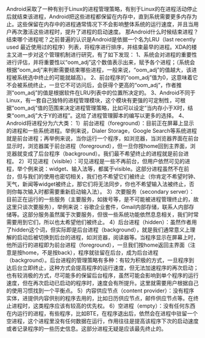 Android采取了一种有别于Linux的进程管理策略，有别于Linux的在进程活动停止后就结束该进程，Android把这些进程都保留在内存中，直到系统需要更多内存为止。这些保留在内存中的进程通常情况下不会影响整体系统的运行速度，并且当用户再次激活这些进程时，提升了进程的启动速度。
那Android什么时候结束进程？结束哪个进程呢？之前普遍的认识是Android是依据一个名为LRU（last recently used 最近使用过的程序）列表，将程序进行排序，并结束最早的进程。XDA的楼主又进一步对这个管理机制进行研究，有了如下发现：
1、系统会对进程的重要性进行评估，并将重要性以“oom_adj”这个数值表示出来，赋予各个进程；（系统会根据“oom_adj”来判断需要结束哪些进程，一般来说，“oom_adj”的值越大，该进程被系统选中终止的可能就越高）。
2、前台程序的“oom_adj”值为0，这意味着它不会被系统终止，一旦它不可访问后，会获得个更高的“oom_adj”，作者推测“oom_adj”的值是根据软件在LRU列表中的位置所决定的。
3、Android不同于Linux，有一套自己独特的进程管理模块，这个模块有更强的可定制性，可根据“oom_adj”值的范围来决定进程管理策略，比如可以设定“当内存小于X时，结束“oom_adj”大于Y的进程”。这给了进程管理脚本的编写以更多的选择。
4、Android将进程分为六大类：
1）前台进程（foreground）：目前正在屏幕上显示的进程和一些系统进程。举例来说，Dialer Storage，Google Search等系统进程就是前台进程；再举例来说，当你运行一个程序，如浏览器，当浏览器界面在前台显示时，浏览器属于前台进程（foreground），但一旦你按home回到主界面，浏览器就变成了后台程序（background）。我们最不希望终止的进程就是前台进程。
2）可见进程（visible）：可见进程是一些不再前台，但用户依然可见的进程，举个例来说：widget、输入法等，都属于visible。这部分进程虽然不在前台，但与我们的使用也密切相关，我们也不希望它们被终止（你肯定不希望时钟、天气，新闻等widget被终止，那它们将无法同步，你也不希望输入法被终止，否则你每次输入时都需要重新启动输入法）。
3）次要服务（secondary server）：目前正在运行的一些服务（主要服务，如拨号等，是不可能被进程管理终止的，故这里只谈次要服务），举例来说：谷歌企业套件，Gmail内部存储，联系人内部存储等。这部分服务虽然属于次要服务，但很一些系统功能依然息息相关，我们时常需要用到它们，所以也太希望他们被终止。
4）后台进程（hidden）：虽然作者用了hidden这个词，但实际即是后台进程（background），就是我们通常意义上理解的启动后被切换到后台的进程，如浏览器，阅读器等。当程序显示在屏幕上时，他所运行的进程即为前台进程（foreground），一旦我们按home返回主界面（注意是按home，不是按back），程序就驻留在后台，成为后台进程（background）。后台进程的管理策略有多种：有较为积极的方式，一旦程序到达后台立即终止，这种方式会提高程序的运行速度，但无法加速程序的再次启动；也有较消极的方式，尽可能多的保留后台程序，虽然可能会影响到单个程序的运行速度，但在再次启动已启动的程序时，速度会有所提升。这里就需要用户根据自己的使用习惯找到一个平衡点。
5）内容供应节点（content provider）：没有程序实体，进提供内容供别的程序去用的，比如日历供应节点，邮件供应节点等。在终止进程时，这类程序应该有较高的优先权。
6）空进程（empty）：没有任何东西在内运行的进程，有些程序，比如BTE，在程序退出后，依然会在进程中驻留一个空进程，这个进程里没有任何数据在运行，作用往往是提高该程序下次的启动速度或者记录程序的一些历史信息。这部分进程无疑是应该最先终止的。